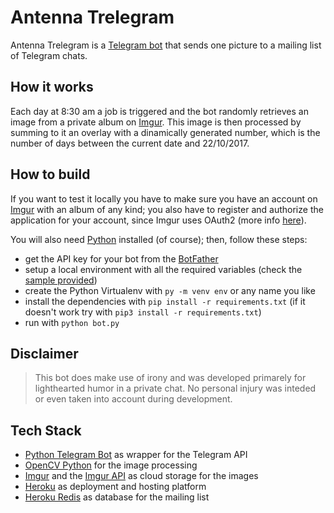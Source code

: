 # Antenna Trelegram
Antenna Trelegram is a [Telegram bot](https://core.telegram.org/bots/api) that sends one picture to a mailing list of Telegram chats.

## How it works
Each day at 8:30 am a job is triggered and the bot randomly retrieves an image from a private album on [Imgur](https://imgur.com/). This image is then processed by summing to it an overlay with a dinamically generated number, which is the number of days between the current date and 22/10/2017.

## How to build
If you want to test it locally you have to make sure you have an account on [Imgur](https://imgur.com/) with an album of any kind; you also have to register and authorize the application for your account, since Imgur uses OAuth2 (more info [here](https://apidocs.imgur.com/)).

You will also need [Python](https://www.python.org/) installed (of course); then, follow these steps:
* get the API key for your bot from the [BotFather](https://t.me/BotFather)
* setup a local environment with all the required variables (check the [sample provided](./.env.sample))
* create the Python Virtualenv with `py -m venv env` or any name you like
* install the dependencies with `pip install -r requirements.txt` (if it doesn't work try with `pip3 install -r requirements.txt`)
* run with `python bot.py`


## Disclaimer
> This bot does make use of irony and was developed primarely for lighthearted humor in a private chat. No personal injury was inteded or even taken into account during development.

## Tech Stack
* [Python Telegram Bot](https://python-telegram-bot.org/) as wrapper for the Telegram API
* [OpenCV Python](https://pypi.org/project/opencv-python/) for the image processing
* [Imgur](https://imgur.com/) and the [Imgur API](https://apidocs.imgur.com/) as cloud storage for the images
* [Heroku](https://www.heroku.com) as deployment and hosting platform 
* [Heroku Redis](https://www.heroku.com/redis) as database for the mailing list
